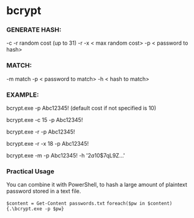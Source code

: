 # bcrypt

### GENERATE HASH:

-c <cost> 
-r random cost (up to 31)
-r -x < max  random  cost>
-p < password  to  hash>

### MATCH:

-m match
-p < password  to  match>
-h < hash  to  match>

### EXAMPLE:

bcrypt.exe -p Abc12345! (default cost if not specified is 10)

bcrypt.exe -c 15 -p Abc12345!

bcrypt.exe -r -p Abc12345!

bcrypt.exe -r -x 18 -p Abc12345!

bcrypt.exe -m -p Abc12345! -h '$2a$10$7qL9Z...'

 ### Practical Usage
You can combine it with PowerShell, to hash a large amount of plaintext password stored in a text file.

``$content = Get-Content passwords.txt``
``foreach($pw in $content){.\bcrypt.exe -p $pw}``
